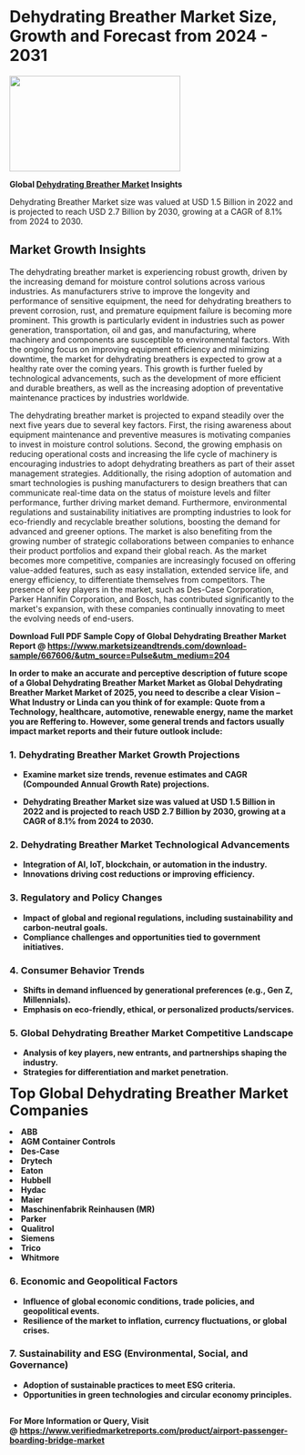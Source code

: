 <H1>Dehydrating Breather Market Size, Growth and Forecast from 2024 - 2031</H1><img class="aligncenter size-medium wp-image-584254" src="https://thirdeyenews.in/wp-content/uploads/2024/09/Global-Market-Research-300x168.jpeg" alt="" width="300" height="168" /><p><strong>Global&nbsp;<a href="https://www.marketsizeandtrends.com/download-sample/667606/&amp;utm_source=Pulse&amp;utm_medium=204">Dehydrating Breather Market</a> Insights</strong></p><p>Dehydrating Breather Market size was valued at USD 1.5 Billion in 2022 and is projected to reach USD 2.7 Billion by 2030, growing at a CAGR of 8.1% from 2024 to 2030.</p><p><h2>Market Growth Insights</h2> <p>The dehydrating breather market is experiencing robust growth, driven by the increasing demand for moisture control solutions across various industries. As manufacturers strive to improve the longevity and performance of sensitive equipment, the need for dehydrating breathers to prevent corrosion, rust, and premature equipment failure is becoming more prominent. This growth is particularly evident in industries such as power generation, transportation, oil and gas, and manufacturing, where machinery and components are susceptible to environmental factors. With the ongoing focus on improving equipment efficiency and minimizing downtime, the market for dehydrating breathers is expected to grow at a healthy rate over the coming years. This growth is further fueled by technological advancements, such as the development of more efficient and durable breathers, as well as the increasing adoption of preventative maintenance practices by industries worldwide.</p> <p><strong></strong></p> <p>The dehydrating breather market is projected to expand steadily over the next five years due to several key factors. First, the rising awareness about equipment maintenance and preventive measures is motivating companies to invest in moisture control solutions. Second, the growing emphasis on reducing operational costs and increasing the life cycle of machinery is encouraging industries to adopt dehydrating breathers as part of their asset management strategies. Additionally, the rising adoption of automation and smart technologies is pushing manufacturers to design breathers that can communicate real-time data on the status of moisture levels and filter performance, further driving market demand. Furthermore, environmental regulations and sustainability initiatives are prompting industries to look for eco-friendly and recyclable breather solutions, boosting the demand for advanced and greener options. The market is also benefiting from the growing number of strategic collaborations between companies to enhance their product portfolios and expand their global reach. As the market becomes more competitive, companies are increasingly focused on offering value-added features, such as easy installation, extended service life, and energy efficiency, to differentiate themselves from competitors. The presence of key players in the market, such as Des-Case Corporation, Parker Hannifin Corporation, and Bosch, has contributed significantly to the market's expansion, with these companies continually innovating to meet the evolving needs of end-users. <p><strong></p><p><span class=""><strong>Download Full PDF Sample Copy of Global Dehydrating Breather Market Report</strong> @ <a href="https://www.marketsizeandtrends.com/download-sample/667606/&amp;utm_source=Pulse&amp;utm_medium=204" target="_blank">https://www.marketsizeandtrends.com/download-sample/667606/&amp;utm_source=Pulse&amp;utm_medium=204</a></span></p><p>In order to make an accurate and perceptive description of future scope of a Global&nbsp;Dehydrating Breather Market Market as Global&nbsp;Dehydrating Breather Market Market of 2025, you need to describe a clear Vision &ndash; What Industry or Linda can you think of for example: Quote from a Technology, healthcare, automotive, renewable energy, name the market you are Reffering to. However, some general trends and factors usually impact market reports and their future outlook include:</p><h3>1.&nbsp;<strong>Dehydrating Breather Market Growth Projections</strong></h3><ul><li>Examine market size trends, revenue estimates and CAGR (Compounded Annual Growth Rate) projections.</li><li><p>Dehydrating Breather Market size was valued at USD 1.5 Billion in 2022 and is projected to reach USD 2.7 Billion by 2030, growing at a CAGR of 8.1% from 2024 to 2030.</p></li></ul><h3>2.&nbsp;<strong>Dehydrating Breather Market Technological Advancements</strong></h3><ul><li>Integration of AI, IoT, blockchain, or automation in the industry.</li><li>Innovations driving cost reductions or improving efficiency.</li></ul><h3>3.&nbsp;<strong>Regulatory and Policy Changes</strong></h3><ul><li>Impact of global and regional regulations, including sustainability and carbon-neutral goals.</li><li>Compliance challenges and opportunities tied to government initiatives.</li></ul><h3>4.&nbsp;<strong>Consumer Behavior Trends</strong></h3><ul><li>Shifts in demand influenced by generational preferences (e.g., Gen Z, Millennials).</li><li>Emphasis on eco-friendly, ethical, or personalized products/services.</li></ul><h3>5.&nbsp;<strong>Global Dehydrating Breather Market Competitive Landscape</strong></h3><ul><li>Analysis of key players, new entrants, and partnerships shaping the industry.</li><li>Strategies for differentiation and market penetration.</li></ul><p data-pm-slice="1 1 []"><span style="color: inherit; font-family: inherit; font-size: 25px;">Top Global Dehydrating Breather Market Companies</span></p><div class="" data-test-id=""><p><li>ABB</li><li> AGM Container Controls</li><li> Des-Case</li><li> Drytech</li><li> Eaton</li><li> Hubbell</li><li> Hydac</li><li> Maier</li><li> Maschinenfabrik Reinhausen (MR)</li><li> Parker</li><li> Qualitrol</li><li> Siemens</li><li> Trico</li><li> Whitmore</li></p></div><h3>6.&nbsp;<strong>Economic and Geopolitical Factors</strong></h3><ul><li>Influence of global economic conditions, trade policies, and geopolitical events.</li><li>Resilience of the market to inflation, currency fluctuations, or global crises.</li></ul><h3>7.&nbsp;<strong>Sustainability and ESG (Environmental, Social, and Governance)</strong></h3><ul><li>Adoption of sustainable practices to meet ESG criteria.</li><li>Opportunities in green technologies and circular economy principles.</li></ul><h2><strong style="font-size: 14px;">For More Information or Query, Visit @&nbsp;</strong><a style="background-color: #ffffff; font-size: 14px;" href="https://www.marketsizeandtrends.com/report/dehydrating-breather-market/" target="_blank">https://www.verifiedmarketreports.com/product/airport-passenger-boarding-bridge-market</a></h2>
